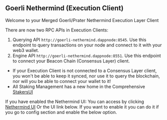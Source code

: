 ## Goerli Nethermind (Execution Client)

Welcome to your Merged Goerli/Prater Nethermind Execution Layer Client

There are now two RPC APIs in Execution Clients:

1. Querying API `http://goerli-nethermind.dappnode:8545`. Use this endpoint to query transactions on your node and connect to it with your web3 wallet.
2. Engine API `http://goerli-nethermind.dappnode:8551`. Use this endpoint to connect your Beacon Chain (Consensus Layer) client.

- If your Execution Client is not connected to a Consensus Layer client, you won't be able to keep it synced, nor use it to query the blockchain, nor will you be able to connect your wallet to it!
- All Staking Management has a new home in the Comprehensive [StakersUI](http://my.dappnode/#/stakers/prater)

If you have enabled the Nethermind UI: You can access by clicking [Nethermind UI](http://nethermind.public.dappnode:8551/healthchecks-ui) Or the UI link below.
If you want to enable it you can do it if you go to config section and enable the below option.

